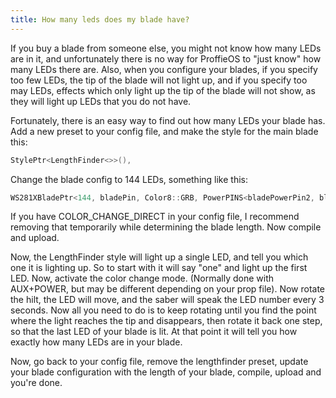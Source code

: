 ```yaml
---
title: How many leds does my blade have?
---
```

If you buy a blade from someone else, you might not know how many LEDs are in it, and unfortunately there is no way for ProffieOS to "just know" how many LEDs there are. Also, when you configure your blades, if you specify too few LEDs, the tip of the blade will not light up, and if you specify too may LEDs, effects which only light up the tip of the blade will not show, as they will light up LEDs that you do not have.

Fortunately, there is an easy way to find out how many LEDs your blade has. Add a new preset to your config file, and make the style for the main blade this:

```cpp
StylePtr<LengthFinder<>>(),
```

Change the blade config to 144 LEDs, something like this:  

```cpp
WS281XBladePtr<144, bladePin, Color8::GRB, PowerPINS<bladePowerPin2, bladePowerPin3> >(),
```

If you have COLOR_CHANGE_DIRECT in your config file, I recommend removing that temporarily while determining the blade length.
Now compile and upload.

Now, the LengthFinder style will light up a single LED, and tell you which one it is lighting up. So to start with it will say "one" and light up the first LED. Now, activate the color change mode. (Normally done with AUX+POWER, but may be different depending on your prop file). Now rotate the hilt, the LED will move, and the saber will speak the LED number every 3 seconds. Now all you need to do is to keep rotating until you find the point where the light reaches the tip and disappears, then rotate it back one step, so that the last LED of your blade is lit. At that point it will tell you how exactly how many LEDs are in your blade.

Now, go back to your config file, remove the lengthfinder preset, update your blade configuration with the length of your blade, compile, upload and you're done.
